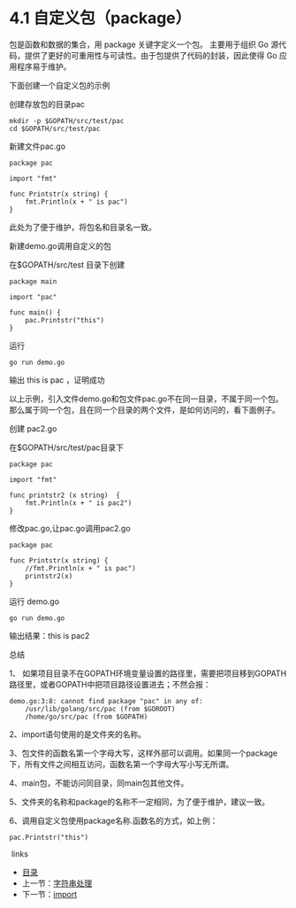 # 4.1 自定义包（package）

包是函数和数据的集合，用 package 关键字定义一个包。
主要用于组织 Go 源代码，提供了更好的可重用性与可读性。由于包提供了代码的封装，因此使得 Go 应用程序易于维护。

下面创建一个自定义包的示例

创建存放包的目录pac

    mkdir -p $GOPATH/src/test/pac
    cd $GOPATH/src/test/pac

新建文件pac.go

    package pac
    
    import "fmt"
    
    func Printstr(x string) {
    	fmt.Println(x + " is pac")
    }

此处为了便于维护，将包名和目录名一致。

新建demo.go调用自定义的包

在$GOPATH/src/test 目录下创建

    package main
    
    import "pac"
    
    func main() {
    	pac.Printstr("this")
    }

运行

    go run demo.go

输出 this is pac ，证明成功

以上示例，引入文件demo.go和包文件pac.go不在同一目录，不属于同一个包。那么属于同一个包，且在同一个目录的两个文件，是如何访问的，看下面例子。

创建 pac2.go

在$GOPATH/src/test/pac目录下

    package pac
    
    import "fmt"
    
    func printstr2 (x string)  {
    	fmt.Println(x + " is pac2")
    }

修改pac.go,让pac.go调用pac2.go

    package pac
    
    func Printstr(x string) {
    	//fmt.Println(x + " is pac")
    	printstr2(x)
    }

运行 demo.go

    go run demo.go

输出结果：this is pac2

总结

 1、 如果项目目录不在GOPATH环境变量设置的路径里，需要把项目移到GOPATH路径里，或者GOPATH中把项目路径设置进去；不然会报：

    demo.go:3:8: cannot find package "pac" in any of:
    	/usr/lib/golang/src/pac (from $GOROOT)
    	/home/go/src/pac (from $GOPATH)

2、import语句使用的是文件夹的名称。

3、包文件的函数名第一个字母大写，这样外部可以调用。如果同一个package下，所有文件之间相互访问，函数名第一个字母大写小写无所谓。

4、main包，不能访问同目录，同main包其他文件。

5、文件夹的名称和package的名称不一定相同，为了便于维护，建议一致。

6、调用自定义包使用package名称.函数名的方式，如上例：

    pac.Printstr("this")


​    links

- [目录](/zh/preface.md)
- 上一节：[字符串处理](/zh/3.4.md)
- 下一节：[import](/zh/4.2.md)

